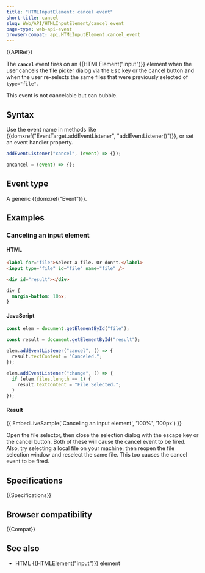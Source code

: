 ```yaml
---
title: "HTMLInputElement: cancel event"
short-title: cancel
slug: Web/API/HTMLInputElement/cancel_event
page-type: web-api-event
browser-compat: api.HTMLInputElement.cancel_event
---
```


{{APIRef}}

The **`cancel`** event fires on an {{HTMLElement("input")}} element when the user cancels the file picker dialog via the <kbd>Esc</kbd> key or the cancel button and when the user re-selects the same files that were previously selected of `type="file"`.

This event is not cancelable but can bubble.

## Syntax

Use the event name in methods like {{domxref("EventTarget.addEventListener", "addEventListener()")}}, or set an event handler property.

```js
addEventListener("cancel", (event) => {});

oncancel = (event) => {};
```

## Event type

A generic {{domxref("Event")}}.

## Examples

### Canceling an input element

#### HTML

```html
<label for="file">Select a file. Or don't.</label>
<input type="file" id="file" name="file" />

<div id="result"></div>
```

```css hidden
div {
  margin-bottom: 10px;
}
```

#### JavaScript

```js
const elem = document.getElementById("file");

const result = document.getElementById("result");

elem.addEventListener("cancel", () => {
  result.textContent = "Canceled.";
});

elem.addEventListener("change", () => {
  if (elem.files.length == 1) {
    result.textContent = "File Selected.";
  }
});
```

#### Result

{{ EmbedLiveSample('Canceling an input element', '100%', '100px') }}

Open the file selector, then close the selection dialog with the escape key or the cancel button. Both of these will cause the cancel event to be fired. Also, try selecting a local file on your machine; then reopen the file selection window and reselect the same file. This too causes the cancel event to be fired.

## Specifications

{{Specifications}}

## Browser compatibility

{{Compat}}

## See also

- HTML {{HTMLElement("input")}} element
